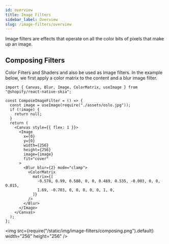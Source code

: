 ```yaml
---
id: overview
title: Image Filters
sidebar_label: Overview
slug: /image-filters/overview
---
```


Image filters are effects that operate on all the color bits of pixels that make up an image.

## Composing Filters

Color Filters and Shaders and also be used as Image filters.
In the example below, we first apply a color matrix to the content and a blur image filter.

```tsx twoslash
import { Canvas, Blur, Image, ColorMatrix, useImage } from "@shopify/react-native-skia";

const ComposeImageFilter = () => {
  const image = useImage(require("./assets/oslo.jpg"));
  if (!image) {
    return null;
  }
  return (
    <Canvas style={{ flex: 1 }}>
      <Image
        x={0}
        y={0}
        width={256}
        height={256}
        image={image}
        fit="cover"
      >
        <Blur blur={2} mode="clamp">
          <ColorMatrix
            matrix={[
              -0.578, 0.99, 0.588, 0, 0, 0.469, 0.535, -0.003, 0, 0, 0.015,
              1.69, -0.703, 0, 0, 0, 0, 0, 1, 0,
            ]}
          />
        </Blur>
      </Image>
    </Canvas>
  );
};
```

<img src={require("/static/img/image-filters/composing.png").default} width="256" height="256" />
